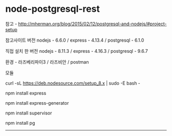 # node-postgresql-rest

참고 - http://mherman.org/blog/2015/02/12/postgresql-and-nodejs/#project-setup

참고사이트 버전
nodejs - 6.6.0 / express - 4.13.4 / postgresql - 6.1.0

직접 설치 한 버전
nodejs - 8.11.3 / express - 4.16.3 / postgresql - 9.6.7

환경 - 라즈베리파이3 / 라즈비안 / postman

모듈

curl -sL https://deb.nodesource.com/setup_8.x | sudo -E bash -

npm install express

npm install express-generator

npm install supervisor

npm install pg

<!-- npm install requirejs -->

-------------------------------------------------------------------------------------
